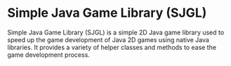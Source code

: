 # Simple Java Game Library (SJGL)

Simple Java Game Library (SJGL) is a simple 2D Java game library used to speed up the game development of Java 2D games using native Java libraries. It provides
a variety of helper classes and methods to ease the game development process.
